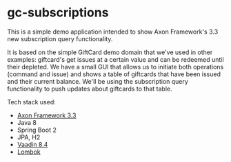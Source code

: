 # gc-subscriptions

This is a simple demo application intended to show Axon Framework's 3.3 new subscription query functionality.

It is based on the simple GiftCard demo domain that we've used in other examples: giftcard's get issues at a 
certain value and can be redeemed until their depleted. We have a small GUI that allows us to initiate both
operations (command and issue) and shows a table of giftcards that have been issued and their current balance.
We'll be using the subscription query functionality to push updates about giftcards to that table.  

Tech stack used:
* [Axon Framework 3.3](https://axoniq.io/product-overview/axon-framework)
* Java 8
* Spring Boot 2
* JPA, H2
* [Vaadin 8.4](http://vaadin.com)
* [Lombok](https://projectlombok.org)
